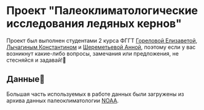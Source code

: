 # Проект "Палеоклиматологические исследования ледяных кернов"
Проект был выполнен студентами 2 курса ФГГТ [Гореловой Елизаветой](https://github.com/emgorelova), [Лычагиным Константином](https://github.com/lychaginkonst) и [Шереметьевой Анной](https://github.com/anch_sher), поэтому если у вас возникнут какие-либо вопросы, замечания или предложения, не стесняйся и задавай!🩷
## Данные💫
Большая часть используемых в работе данных были загружены из архива данных палеоклиматологии [NOAA](https://www.ncei.noaa.gov/access/paleo-search/). 
